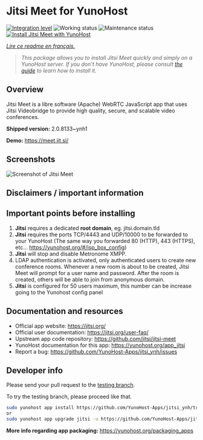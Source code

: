 <!--
N.B.: This README was automatically generated by https://github.com/YunoHost/apps/tree/master/tools/README-generator
It shall NOT be edited by hand.
-->

# Jitsi Meet for YunoHost

[![Integration level](https://dash.yunohost.org/integration/jitsi.svg)](https://dash.yunohost.org/appci/app/jitsi) ![Working status](https://ci-apps.yunohost.org/ci/badges/jitsi.status.svg) ![Maintenance status](https://ci-apps.yunohost.org/ci/badges/jitsi.maintain.svg)  
[![Install Jitsi Meet with YunoHost](https://install-app.yunohost.org/install-with-yunohost.svg)](https://install-app.yunohost.org/?app=jitsi)

*[Lire ce readme en français.](./README_fr.md)*

> *This package allows you to install Jitsi Meet quickly and simply on a YunoHost server.
If you don't have YunoHost, please consult [the guide](https://yunohost.org/#/install) to learn how to install it.*

## Overview

Jitsi Meet is a libre software (Apache) WebRTC JavaScript app that uses Jitsi Videobridge to provide high quality, secure, and scalable video conferences.


**Shipped version:** 2.0.8133~ynh1

**Demo:** https://meet.jit.si/

## Screenshots

![Screenshot of Jitsi Meet](./doc/screenshots/screenshot.png)

## Disclaimers / important information

## Important points before installing

1. **Jitsi** requires a dedicated **root domain**, eg. jitsi.domain.tld
2. **Jitsi** requires the ports TCP/4443 and UDP/10000 to be forwarded to your YunoHost (The same way you forwarded 80 (HTTP), 443 (HTTPS), etc... https://yunohost.org/#/isp_box_config)
3. **Jitsi** will stop and disable Metronome XMPP.
4. LDAP authentication is activated, only authenticated users to create new conference rooms. Whenever a new room is about to be created, Jitsi Meet will prompt for a user name and password. After the room is created, others will be able to join from anonymous domain.
5. **Jitsi** is configured for 50 users maximum, this number can be increase going to the Yunohost config panel

## Documentation and resources

* Official app website: <https://jitsi.org/>
* Official user documentation: <https://jitsi.org/user-faq/>
* Upstream app code repository: <https://github.com/jitsi/jitsi-meet>
* YunoHost documentation for this app: <https://yunohost.org/app_jitsi>
* Report a bug: <https://github.com/YunoHost-Apps/jitsi_ynh/issues>

## Developer info

Please send your pull request to the [testing branch](https://github.com/YunoHost-Apps/jitsi_ynh/tree/testing).

To try the testing branch, please proceed like that.

``` bash
sudo yunohost app install https://github.com/YunoHost-Apps/jitsi_ynh/tree/testing --debug
or
sudo yunohost app upgrade jitsi -u https://github.com/YunoHost-Apps/jitsi_ynh/tree/testing --debug
```

**More info regarding app packaging:** <https://yunohost.org/packaging_apps>
